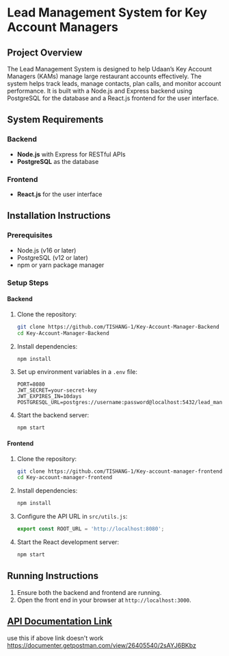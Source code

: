 # Lead Management System for Key Account Managers

## Project Overview
The Lead Management System is designed to help Udaan’s Key Account Managers (KAMs) manage large restaurant accounts effectively. The system helps track leads, manage contacts, plan calls, and monitor account performance. It is built with a Node.js and Express backend using PostgreSQL for the database and a React.js frontend for the user interface.

## System Requirements

### Backend
- **Node.js** with Express for RESTful APIs
- **PostgreSQL** as the database

### Frontend
- **React.js** for the user interface

## Installation Instructions

### Prerequisites
- Node.js (v16 or later)
- PostgreSQL (v12 or later)
- npm or yarn package manager

### Setup Steps

#### Backend
1. Clone the repository:
   ```bash
   git clone https://github.com/TISHANG-1/Key-Account-Manager-Backend
   cd Key-Account-Manager-Backend
   ```

2. Install dependencies:
   ```bash
   npm install
   ```

3. Set up environment variables in a `.env` file:
   ```env
   PORT=8080
   JWT_SECRET=your-secret-key
   JWT_EXPIRES_IN=10days
   POSTGRESQL_URL=postgres://username:password@localhost:5432/lead_management
   ```



5. Start the backend server:
   ```bash
   npm start
   ```

#### Frontend
1. Clone the repository:
   ```bash
   git clone https://github.com/TISHANG-1/Key-account-manager-frontend
   cd Key-account-manager-frontend
   ```

2. Install dependencies:
   ```bash
   npm install
   ```

3. Configure the API URL in `src/utils.js`:
   ```javascript
   export const ROOT_URL = 'http://localhost:8080';
   ```

4. Start the React development server:
   ```bash
   npm start
   ```

## Running Instructions
1. Ensure both the backend and frontend are running.
2. Open the front end in your browser at `http://localhost:3000`.


## [API Documentation Link](https://documenter.getpostman.com/view/26405540/2sAYJ6BKbz)
use this if above link doesn't work https://documenter.getpostman.com/view/26405540/2sAYJ6BKbz

